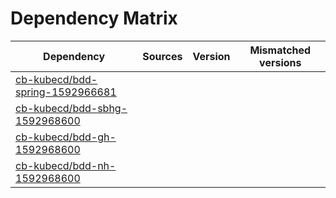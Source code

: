 # Dependency Matrix

Dependency | Sources | Version | Mismatched versions
---------- | ------- | ------- | -------------------
[cb-kubecd/bdd-spring-1592966681](https://github.com/cb-kubecd/bdd-spring-1592966681.git) |  | []() | 
[cb-kubecd/bdd-sbhg-1592968600](https://github.com/cb-kubecd/bdd-sbhg-1592968600.git) |  | []() | 
[cb-kubecd/bdd-gh-1592968600](https://github.com/cb-kubecd/bdd-gh-1592968600.git) |  | []() | 
[cb-kubecd/bdd-nh-1592968600](https://github.com/cb-kubecd/bdd-nh-1592968600.git) |  | []() | 
